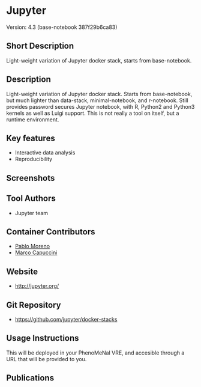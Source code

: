 # Jupyter 
Version: 4.3 (base-notebook 387f29b6ca83)

## Short Description

Light-weight variation of Jupyter docker stack, starts from base-notebook.

## Description


Light-weight variation of Jupyter docker stack. Starts from base-notebook, but much lighter than data-stack, minimal-notebook, and r-notebook. Still provides password secures Jupyter notebook, with R, Python2 and Python3 kernels as well as Luigi support. This is not really a tool on itself, but a runtime environment.

## Key features

- Interactive data analysis
- Reproducibility

## Screenshots


## Tool Authors

- Jupyter team

## Container Contributors

- [Pablo Moreno](https://github.com/pcm32) 
- [Marco Capuccini](https://github.com/mcapuccini)

## Website

- http://jupyter.org/ 


## Git Repository

- https://github.com/jupyter/docker-stacks

## Usage Instructions

This will be deployed in your PhenoMeNal VRE, and accesible through a URL that will be provided to you.

## Publications
